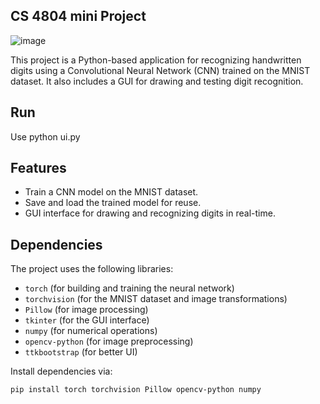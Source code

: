 ## CS 4804 mini Project

![image](https://github.com/user-attachments/assets/bf791c3f-bcbf-4e8b-87f4-b589a2fe8846)

This project is a Python-based application for recognizing handwritten digits using a Convolutional Neural Network (CNN) trained on the MNIST dataset. It also includes a GUI for drawing and testing digit recognition.

## Run
Use python ui.py
## Features
- Train a CNN model on the MNIST dataset.
- Save and load the trained model for reuse.
- GUI interface for drawing and recognizing digits in real-time.

## Dependencies
The project uses the following libraries:
- `torch` (for building and training the neural network)
- `torchvision` (for the MNIST dataset and image transformations)
- `Pillow` (for image processing)
- `tkinter` (for the GUI interface)
- `numpy` (for numerical operations)
- `opencv-python` (for image preprocessing)
- `ttkbootstrap` (for better UI)

Install dependencies via:
```bash
pip install torch torchvision Pillow opencv-python numpy

